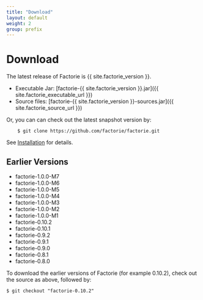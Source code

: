 ```yaml
---
title: "Download"
layout: default
weight: 2
group: prefix
---
```


Download
===

The latest release of Factorie is {{ site.factorie_version }}.

- Executable Jar: [factorie-{{ site.factorie_version }}.jar]({{ site.factorie_executable_url }})
- Source files: [factorie-{{ site.factorie_version }}-sources.jar]({{ site.factorie_source_url }})

Or, you can can check out the latest snapshot version by:

```
    $ git clone https://github.com/factorie/factorie.git
```

See [Installation](installation.html) for details.

Earlier Versions
---

* factorie-1.0.0-M7
* factorie-1.0.0-M6
* factorie-1.0.0-M5
* factorie-1.0.0-M4
* factorie-1.0.0-M3
* factorie-1.0.0-M2
* factorie-1.0.0-M1
* factorie-0.10.2
* factorie-0.10.1
* factorie-0.9.2
* factorie-0.9.1
* factorie-0.9.0
* factorie-0.8.1
* factorie-0.8.0

To download the earlier versions of Factorie (for example 0.10.2), check out the source as above, followed by:

    $ git checkout "factorie-0.10.2"
